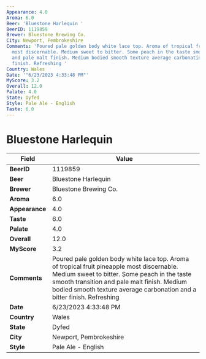 ```yaml
---
Appearance: 4.0
Aroma: 6.0
Beer: 'Bluestone Harlequin '
BeerID: 1119859
Brewer: Bluestone Brewing Co.
City: Newport, Pembrokeshire
Comments: 'Poured pale golden body white lace top. Aroma of tropical fruit pineapple
  most discernable. Medium sweet to bitter. Some peach in the taste smooth transition
  and pale malt finish. Medium bodied smooth texture average carbonation and a bitter
  finish. Refreshing '
Country: Wales
Date: '"6/23/2023 4:33:48 PM"'
MyScore: 3.2
Overall: 12.0
Palate: 4.0
State: Dyfed
Style: Pale Ale - English
Taste: 6.0
---
```


# Bluestone Harlequin 

| Field         | Value |
|---------------|-------|
| **BeerID** | 1119859 |
| **Beer** | Bluestone Harlequin  |
| **Brewer** | Bluestone Brewing Co. |
| **Aroma** | 6.0 |
| **Appearance** | 4.0 |
| **Taste** | 6.0 |
| **Palate** | 4.0 |
| **Overall** | 12.0 |
| **MyScore** | 3.2 |
| **Comments** | Poured pale golden body white lace top. Aroma of tropical fruit pineapple most discernable. Medium sweet to bitter. Some peach in the taste smooth transition and pale malt finish. Medium bodied smooth texture average carbonation and a bitter finish. Refreshing  |
| **Date** | 6/23/2023 4:33:48 PM |
| **Country** | Wales |
| **State** | Dyfed |
| **City** | Newport, Pembrokeshire |
| **Style** | Pale Ale - English |
